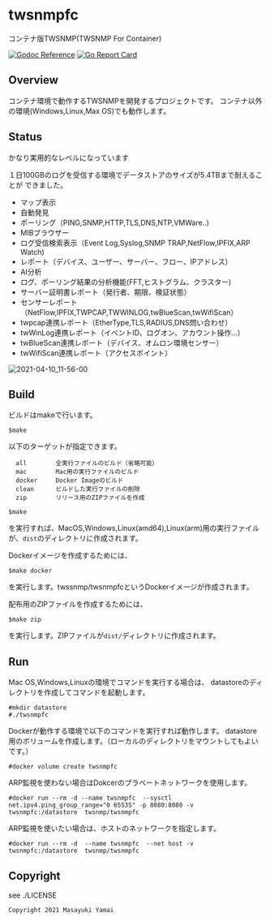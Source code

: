 # twsnmpfc
コンテナ版TWSNMP(TWSNMP For Container)


[![Godoc Reference](https://godoc.org/github.com/twsnmp/twsnmpfc?status.svg)](http://godoc.org/github.com/twsnmp/twsnmpfc)
[![Go Report Card](https://goreportcard.com/badge/twsnmp/twsnmpfc)](https://goreportcard.com/report/twsnmp/twsnmpfc)

## Overview

コンテナ環境で動作するTWSNMPを開発するプロジェクトです。
コンテナ以外の環境(Windows,Linux,Max OS)でも動作します。

## Status

かなり実用的なレベルになっています

１日100GBのログを受信する環境でデータストアのサイズが5.4TBまで耐えることが
できました。

- マップ表示
- 自動発見
- ポーリング（PING,SNMP,HTTP,TLS,DNS,NTP,VMWare..)
- MIBブラウザー
- ログ受信検索表示（Event Log,Syslog,SNMP TRAP,NetFlow,IPFIX,ARP Watch)
- レポート（デバイス、ユーザー、サーバー、フロー、IPアドレス）
- AI分析
- ログ、ポーリング結果の分析機能(FFT,ヒストグラム、クラスター)
- サーバー証明書レポート（発行者、期限、検証状態）
- センサーレポート（NetFlow,IPFIX,TWPCAP,TWWINLOG,twBlueScan,twWifiScan）
- twpcap連携レポート（EtherType,TLS,RADIUS,DNS問い合わせ）
- twWinLog連携レポート（イベントID、ログオン、アカウント操作...）
- twBlueScan連携レポート（デバイス、オムロン環境センサー）
- twWifiScan連携レポート（アクセスポイント）

![2021-04-10_11-56-00](https://user-images.githubusercontent.com/5225950/114256371-cc61db80-99f3-11eb-8631-c1917554ce26.png)

## Build

ビルドはmakeで行います。
```
$make
```
以下のターゲットが指定できます。
```
  all        全実行ファイルのビルド（省略可能）
  mac        Mac用の実行ファイルのビルド
  docker     Docker Imageのビルド
  clean      ビルドした実行ファイルの削除
  zip        リリース用のZIPファイルを作成
```

```
$make
```
を実行すれば、MacOS,Windows,Linux(amd64),Linux(arm)用の実行ファイルが、`dist`のディレクトリに作成されます。

Dockerイメージを作成するためには、
```
$make docker
```
を実行します。twssnmp/twsnmpfcというDockerイメージが作成されます。

配布用のZIPファイルを作成するためには、
```
$make zip
```
を実行します。ZIPファイルが`dist/`ディレクトリに作成されます。

## Run

Mac OS,Windows,Linuxの環境でコマンドを実行する場合は、
datastoreのディレクトリを作成してコマンドを起動します。
```
#mkdir datastore
#./twsnmpfc
```

Dockerが動作する環境で以下のコマンドを実行すれば動作します。
datastore用のボリュームを作成します。（ローカルのディレクトリをマウントしてもよいです。）
```
#docker volume create twsnmpfc
```

ARP監視を使わない場合はDokcerのプラベートネットワークを使用します。
```
#docker run --rm -d --name twsnmpfc  --sysctl net.ipv4.ping_group_range="0 65535" -p 8080:8080 -v twsnmpfc:/datastore  twsnmp/twsnmpfc
```

ARP監視を使いたい場合は、ホストのネットワークを指定します。
```
#docker run --rm -d  --name twsnmpfc  --net host -v twsnmpfc:/datastore  twsnmp/twsnmpfc
```

## Copyright

see ./LICENSE

```
Copyright 2021 Masayuki Yamai
```

